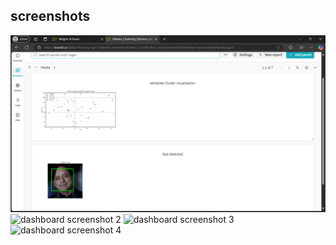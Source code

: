 ## screenshots
![dashboard screeshot 1](wandb_screenshots\img1.png)
![dashboard screenshot 2](img2.png)
![dashboard screenshot 3](img3.png)
![dashboard screenshot 4](img4.png)